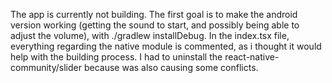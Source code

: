 The app is currently not building. The first goal is to make the android version working (getting the sound to start, and possibly being able to adjust the volume), with ./gradlew installDebug.
In the index.tsx file, everything regarding the native module is commented, as i thought it would help with the building process.
I had to uninstall the react-native-community/slider because was also causing some conflicts.
